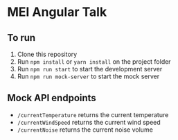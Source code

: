 # MEI Angular Talk

## To run
1. Clone this repository
2. Run `npm install` or `yarn install` on the project folder
3. Run `npm run start` to start the development server
4. Run `npm run mock-server` to start the mock server


## Mock API endpoints

* `/currentTemperature` returns the current temperature
* `/currentWindSpeed` returns the current wind speed
* `/currentNoise` returns the current noise volume